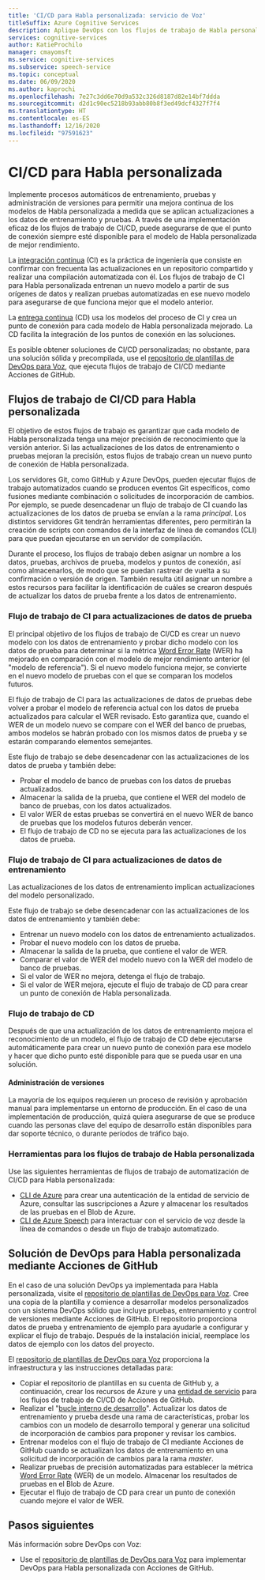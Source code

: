 ```yaml
---
title: 'CI/CD para Habla personalizada: servicio de Voz'
titleSuffix: Azure Cognitive Services
description: Aplique DevOps con los flujos de trabajo de Habla personalizada y CI/CD. Implemente una solución de DevOps existente para su propio proyecto.
services: cognitive-services
author: KatieProchilo
manager: cmayomsft
ms.service: cognitive-services
ms.subservice: speech-service
ms.topic: conceptual
ms.date: 06/09/2020
ms.author: kaprochi
ms.openlocfilehash: 7e27c3dd6e70d9a532c326d8187d82e14bf7ddda
ms.sourcegitcommit: d2d1c90ec5218b93abb80b8f3ed49dcf4327f7f4
ms.translationtype: HT
ms.contentlocale: es-ES
ms.lasthandoff: 12/16/2020
ms.locfileid: "97591623"
---
```

# <a name="cicd-for-custom-speech"></a>CI/CD para Habla personalizada

Implemente procesos automáticos de entrenamiento, pruebas y administración de versiones para permitir una mejora continua de los modelos de Habla personalizada a medida que se aplican actualizaciones a los datos de entrenamiento y pruebas. A través de una implementación eficaz de los flujos de trabajo de CI/CD, puede asegurarse de que el punto de conexión siempre esté disponible para el modelo de Habla personalizada de mejor rendimiento.

La [integración continua](/azure/devops/learn/what-is-continuous-integration) (CI) es la práctica de ingeniería que consiste en confirmar con frecuenta las actualizaciones en un repositorio compartido y realizar una compilación automatizada con él. Los flujos de trabajo de CI para Habla personalizada entrenan un nuevo modelo a partir de sus orígenes de datos y realizan pruebas automatizadas en ese nuevo modelo para asegurarse de que funciona mejor que el modelo anterior.

La [entrega continua](/azure/devops/learn/what-is-continuous-delivery) (CD) usa los modelos del proceso de CI y crea un punto de conexión para cada modelo de Habla personalizada mejorado. La CD facilita la integración de los puntos de conexión en las soluciones.

Es posible obtener soluciones de CI/CD personalizadas; no obstante, para una solución sólida y precompilada, use el [repositorio de plantillas de DevOps para Voz](https://github.com/Azure-Samples/Speech-Service-DevOps-Template), que ejecuta flujos de trabajo de CI/CD mediante Acciones de GitHub.

## <a name="cicd-workflows-for-custom-speech"></a>Flujos de trabajo de CI/CD para Habla personalizada

El objetivo de estos flujos de trabajo es garantizar que cada modelo de Habla personalizada tenga una mejor precisión de reconocimiento que la versión anterior. Si las actualizaciones de los datos de entrenamiento o pruebas mejoran la precisión, estos flujos de trabajo crean un nuevo punto de conexión de Habla personalizada.

Los servidores Git, como GitHub y Azure DevOps, pueden ejecutar flujos de trabajo automatizados cuando se producen eventos Git específicos, como fusiones mediante combinación o solicitudes de incorporación de cambios. Por ejemplo, se puede desencadenar un flujo de trabajo de CI cuando las actualizaciones de los datos de prueba se envían a la rama *principal*. Los distintos servidores Git tendrán herramientas diferentes, pero permitirán la creación de scripts con comandos de la interfaz de línea de comandos (CLI) para que puedan ejecutarse en un servidor de compilación.

Durante el proceso, los flujos de trabajo deben asignar un nombre a los datos, pruebas, archivos de prueba, modelos y puntos de conexión, así como almacenarlos, de modo que se puedan rastrear de vuelta a su confirmación o versión de origen. También resulta útil asignar un nombre a estos recursos para facilitar la identificación de cuáles se crearon después de actualizar los datos de prueba frente a los datos de entrenamiento.

### <a name="ci-workflow-for-testing-data-updates"></a>Flujo de trabajo de CI para actualizaciones de datos de prueba

El principal objetivo de los flujos de trabajo de CI/CD es crear un nuevo modelo con los datos de entrenamiento y probar dicho modelo con los datos de prueba para determinar si la métrica [Word Error Rate](how-to-custom-speech-evaluate-data.md#evaluate-custom-speech-accuracy) (WER) ha mejorado en comparación con el modelo de mejor rendimiento anterior (el "modelo de referencia"). Si el nuevo modelo funciona mejor, se convierte en el nuevo modelo de pruebas con el que se comparan los modelos futuros.

El flujo de trabajo de CI para las actualizaciones de datos de pruebas debe volver a probar el modelo de referencia actual con los datos de prueba actualizados para calcular el WER revisado. Esto garantiza que, cuando el WER de un modelo nuevo se compare con el WER del banco de pruebas, ambos modelos se habrán probado con los mismos datos de prueba y se estarán comparando elementos semejantes.

Este flujo de trabajo se debe desencadenar con las actualizaciones de los datos de prueba y también debe:

- Probar el modelo de banco de pruebas con los datos de pruebas actualizados.
- Almacenar la salida de la prueba, que contiene el WER del modelo de banco de pruebas, con los datos actualizados.
- El valor WER de estas pruebas se convertirá en el nuevo WER de banco de pruebas que los modelos futuros deberán vencer.
- El flujo de trabajo de CD no se ejecuta para las actualizaciones de los datos de prueba.

### <a name="ci-workflow-for-training-data-updates"></a>Flujo de trabajo de CI para actualizaciones de datos de entrenamiento

Las actualizaciones de los datos de entrenamiento implican actualizaciones del modelo personalizado.

Este flujo de trabajo se debe desencadenar con las actualizaciones de los datos de entrenamiento y también debe:

- Entrenar un nuevo modelo con los datos de entrenamiento actualizados.
- Probar el nuevo modelo con los datos de prueba.
- Almacenar la salida de la prueba, que contiene el valor de WER.
- Comparar el valor de WER del modelo nuevo con la WER del modelo de banco de pruebas.
- Si el valor de WER no mejora, detenga el flujo de trabajo.
- Si el valor de WER mejora, ejecute el flujo de trabajo de CD para crear un punto de conexión de Habla personalizada.

### <a name="cd-workflow"></a>Flujo de trabajo de CD

Después de que una actualización de los datos de entrenamiento mejora el reconocimiento de un modelo, el flujo de trabajo de CD debe ejecutarse automáticamente para crear un nuevo punto de conexión para ese modelo y hacer que dicho punto esté disponible para que se pueda usar en una solución.

#### <a name="release-management"></a>Administración de versiones

La mayoría de los equipos requieren un proceso de revisión y aprobación manual para implementarse un entorno de producción. En el caso de una implementación de producción, quizá quiera asegurarse de que se produce cuando las personas clave del equipo de desarrollo están disponibles para dar soporte técnico, o durante períodos de tráfico bajo.

### <a name="tools-for-custom-speech-workflows"></a>Herramientas para los flujos de trabajo de Habla personalizada

Use las siguientes herramientas de flujos de trabajo de automatización de CI/CD para Habla personalizada:

- [CLI de Azure](/cli/azure/?view=azure-cli-latest) para crear una autenticación de la entidad de servicio de Azure, consultar las suscripciones a Azure y almacenar los resultados de las pruebas en el Blob de Azure.
- [CLI de Azure Speech](spx-overview.md) para interactuar con el servicio de voz desde la línea de comandos o desde un flujo de trabajo automatizado.

## <a name="devops-solution-for-custom-speech-using-github-actions"></a>Solución de DevOps para Habla personalizada mediante Acciones de GitHub

En el caso de una solución DevOps ya implementada para Habla personalizada, visite el [repositorio de plantillas de DevOps para Voz](https://github.com/Azure-Samples/Speech-Service-DevOps-Template). Cree una copia de la plantilla y comience a desarrollar modelos personalizados con un sistema DevOps sólido que incluye pruebas, entrenamiento y control de versiones mediante Acciones de GitHub. El repositorio proporciona datos de prueba y entrenamiento de ejemplo para ayudarle a configurar y explicar el flujo de trabajo. Después de la instalación inicial, reemplace los datos de ejemplo con los datos del proyecto.

El [repositorio de plantillas de DevOps para Voz](https://github.com/Azure-Samples/Speech-Service-DevOps-Template) proporciona la infraestructura y las instrucciones detalladas para:

- Copiar el repositorio de plantillas en su cuenta de GitHub y, a continuación, crear los recursos de Azure y una [entidad de servicio](../../active-directory/develop/app-objects-and-service-principals.md#service-principal-object) para los flujos de trabajo de CI/CD de Acciones de GitHub.
- Realizar el "[bucle interno de desarrollo](https://mitchdenny.com/the-inner-loop/)". Actualizar los datos de entrenamiento y prueba desde una rama de características, probar los cambios con un modelo de desarrollo temporal y generar una solicitud de incorporación de cambios para proponer y revisar los cambios.
- Entrenar modelos con el flujo de trabajo de CI mediante Acciones de GitHub cuando se actualizan los datos de entrenamiento en una solicitud de incorporación de cambios para la rama *master*.
- Realizar pruebas de precisión automatizadas para establecer la métrica [Word Error Rate](how-to-custom-speech-evaluate-data.md#evaluate-custom-speech-accuracy) (WER) de un modelo. Almacenar los resultados de pruebas en el Blob de Azure.
- Ejecutar el flujo de trabajo de CD para crear un punto de conexión cuando mejore el valor de WER.

## <a name="next-steps"></a>Pasos siguientes

Más información sobre DevOps con Voz:

- Use el [repositorio de plantillas de DevOps para Voz](https://github.com/Azure-Samples/Speech-Service-DevOps-Template) para implementar DevOps para Habla personalizada con Acciones de GitHub.